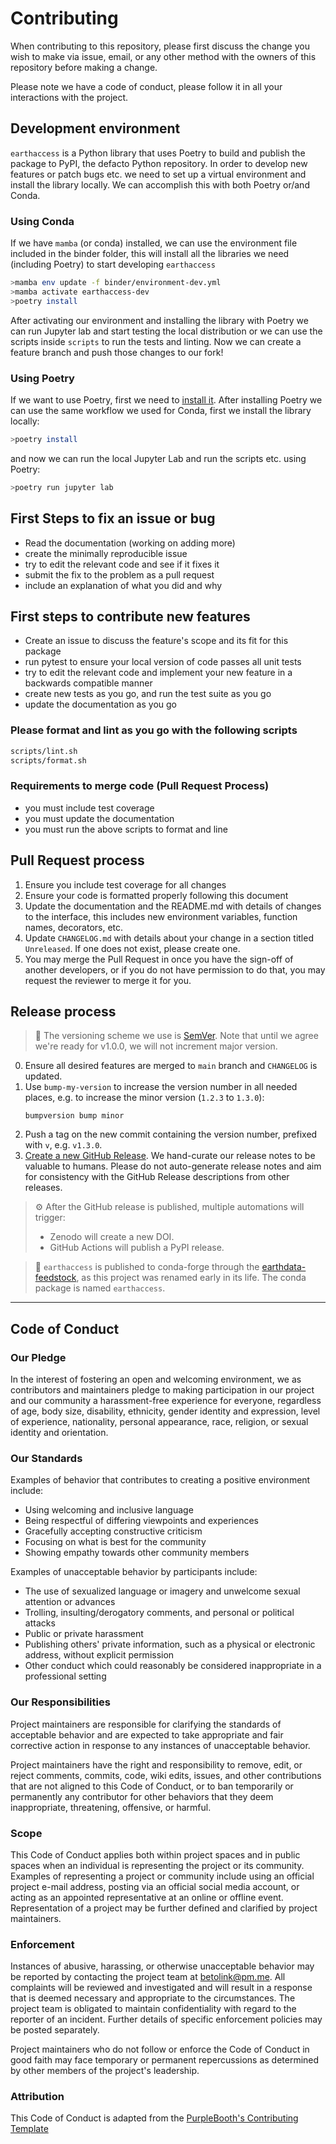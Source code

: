 # Contributing

When contributing to this repository, please first discuss the change you wish to make via issue,
email, or any other method with the owners of this repository before making a change.

Please note we have a code of conduct, please follow it in all your interactions with the project.


## Development environment


`earthaccess` is a Python library that uses Poetry to build and publish the package to PyPI, the defacto Python repository. In order to develop new features or patch bugs etc. we need to set up a virtual environment and install the library locally. We can accomplish this with both Poetry or/and Conda. 

### Using Conda

If we have `mamba` (or conda) installed, we can use the environment file included in the binder folder, this will install all the libraries we need (including Poetry) to start developing `earthaccess`

```bash
>mamba env update -f binder/environment-dev.yml
>mamba activate earthaccess-dev
>poetry install
```

After activating our environment and installing the library with Poetry we can run Jupyter lab and start testing the local distribution or we can use the scripts inside `scripts` to run the tests and linting.
Now we can create a feature branch and push those changes to our fork!


### Using Poetry

If we want to use Poetry, first we need to [install it](https://python-poetry.org/docs/#installation). After installing Poetry we can use the same workflow we used for Conda, first we install the library locally:

```bash
>poetry install
```

and now we can run the local Jupyter Lab and run the scripts etc. using Poetry:

```bash
>poetry run jupyter lab
```

## First Steps to fix an issue or bug

- Read the documentation (working on adding more)
- create the minimally reproducible issue
- try to edit the relevant code and see if it fixes it
- submit the fix to the problem as a pull request
- include an explanation of what you did and why

## First steps to contribute new features

- Create an issue to discuss the feature's scope and its fit for this package
- run pytest to ensure your local version of code passes all unit tests
- try to edit the relevant code and implement your new feature in a backwards compatible manner
- create new tests as you go, and run the test suite as you go
- update the documentation as you go

### Please format and lint as you go with the following scripts

```bash
scripts/lint.sh
scripts/format.sh
```

### Requirements to merge code (Pull Request Process)

- you must include test coverage
- you must update the documentation
- you must run the above scripts to format and line

## Pull Request process

1. Ensure you include test coverage for all changes
2. Ensure your code is formatted properly following this document
3. Update the documentation and the README.md with details of changes to the interface,
   this includes new environment variables, function names, decorators, etc.
3. Update `CHANGELOG.md` with details about your change in a section titled
   `Unreleased`. If one does not exist, please create one. 
4. You may merge the Pull Request in once you have the sign-off of another developers,
   or if you do not have permission to do that, you may request the reviewer to merge it
   for you.

## Release process

> :memo: The versioning scheme we use is [SemVer](http://semver.org/). Note that until
> we agree we're ready for v1.0.0, we will not increment major version.

0. Ensure all desired features are merged to `main` branch and `CHANGELOG` is updated.
1. Use `bump-my-version` to increase the version number in all needed places, e.g. to
   increase the minor version (`1.2.3` to `1.3.0`):
   ```
   bumpversion bump minor
   ```
2. Push a tag on the new commit containing the version number, prefixed with `v`, e.g.
   `v1.3.0`.
3. [Create a new GitHub Release](https://github.com/nsidc/earthaccess/releases/new). We
   hand-curate our release notes to be valuable to humans. Please do not auto-generate
   release notes and aim for consistency with the GitHub Release descriptions from other
   releases.

> :gear: After the GitHub release is published, multiple automations will trigger:
>
> - Zenodo will create a new DOI.
> - GitHub Actions will publish a PyPI release.

> :memo: `earthaccess` is published to conda-forge through the
> [earthdata-feedstock](https://github.com/conda-forge/earthdata-feedstock), as this
> project was renamed early in its life. The conda package is named `earthaccess`.

---

## Code of Conduct

### Our Pledge

In the interest of fostering an open and welcoming environment, we as
contributors and maintainers pledge to making participation in our project and
our community a harassment-free experience for everyone, regardless of age, body
size, disability, ethnicity, gender identity and expression, level of experience,
nationality, personal appearance, race, religion, or sexual identity and
orientation.

### Our Standards

Examples of behavior that contributes to creating a positive environment
include:

- Using welcoming and inclusive language
- Being respectful of differing viewpoints and experiences
- Gracefully accepting constructive criticism
- Focusing on what is best for the community
- Showing empathy towards other community members

Examples of unacceptable behavior by participants include:

- The use of sexualized language or imagery and unwelcome sexual attention or
advances
- Trolling, insulting/derogatory comments, and personal or political attacks
- Public or private harassment
- Publishing others' private information, such as a physical or electronic
  address, without explicit permission
- Other conduct which could reasonably be considered inappropriate in a
  professional setting

### Our Responsibilities

Project maintainers are responsible for clarifying the standards of acceptable
behavior and are expected to take appropriate and fair corrective action in
response to any instances of unacceptable behavior.

Project maintainers have the right and responsibility to remove, edit, or
reject comments, commits, code, wiki edits, issues, and other contributions
that are not aligned to this Code of Conduct, or to ban temporarily or
permanently any contributor for other behaviors that they deem inappropriate,
threatening, offensive, or harmful.

### Scope

This Code of Conduct applies both within project spaces and in public spaces
when an individual is representing the project or its community. Examples of
representing a project or community include using an official project e-mail
address, posting via an official social media account, or acting as an appointed
representative at an online or offline event. Representation of a project may be
further defined and clarified by project maintainers.

### Enforcement

Instances of abusive, harassing, or otherwise unacceptable behavior may be
reported by contacting the project team at betolink@pm.me. All
complaints will be reviewed and investigated and will result in a response that
is deemed necessary and appropriate to the circumstances. The project team is
obligated to maintain confidentiality with regard to the reporter of an incident.
Further details of specific enforcement policies may be posted separately.

Project maintainers who do not follow or enforce the Code of Conduct in good
faith may face temporary or permanent repercussions as determined by other
members of the project's leadership.

### Attribution

This Code of Conduct is adapted from the [PurpleBooth's Contributing Template][contributing-template-url]

[contributing-template-url]: https://gist.github.com/PurpleBooth/b24679402957c63ec426/5c4f62c1e50c1e6654e76e873aba3df2b0cdeea2
